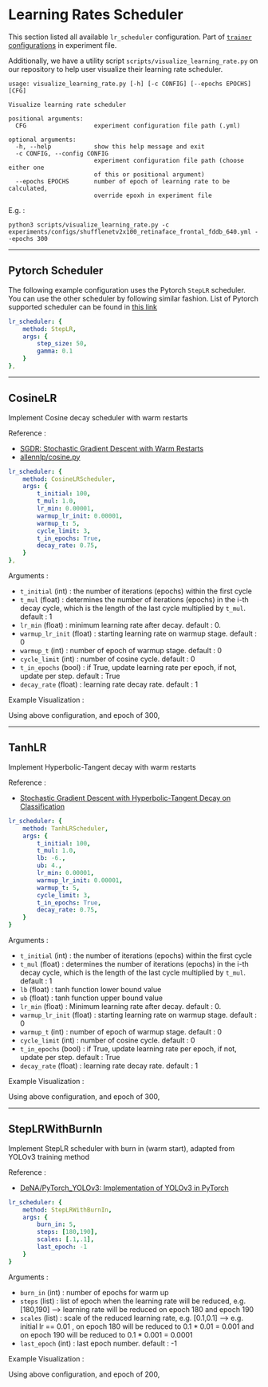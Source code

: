 # Learning Rates Scheduler

This section listed all available `lr_scheduler` configuration. Part of [`trainer` configurations](../user-guides/experiment_file_config.md#trainer) in experiment file. 

Additionally, we have a utility script `scripts/visualize_learning_rate.py` on our repository to help user visualize their learning rate scheduler. 

```console
usage: visualize_learning_rate.py [-h] [-c CONFIG] [--epochs EPOCHS] [CFG]

Visualize learning rate scheduler

positional arguments:
  CFG                   experiment configuration file path (.yml)

optional arguments:
  -h, --help            show this help message and exit
  -c CONFIG, --config CONFIG
                        experiment configuration file path (choose either one
                        of this or positional argument)
  --epochs EPOCHS       number of epoch of learning rate to be calculated,
                        override epoxh in experiment file
```

E.g. :

```console
python3 scripts/visualize_learning_rate.py -c experiments/configs/shufflenetv2x100_retinaface_frontal_fddb_640.yml --epochs 300
```


---

## Pytorch Scheduler

The following example configuration uses the Pytorch `StepLR` scheduler. You can use the other scheduler by following similar fashion. List of Pytorch supported scheduler can be found in [this link](https://pytorch.org/docs/stable/optim.html#how-to-adjust-learning-rate)

```yaml
lr_scheduler: {
    method: StepLR,
    args: {
        step_size: 50,
        gamma: 0.1
    }
},
```

---

## CosineLR

Implement Cosine decay scheduler with warm restarts

Reference : 

- [SGDR: Stochastic Gradient Descent with Warm Restarts](https://arxiv.org/abs/1608.03983)
- [allennlp/cosine.py](https://github.com/allenai/allennlp/blob/master/allennlp/training/learning_rate_schedulers/cosine.py)

```yaml
lr_scheduler: {
    method: CosineLRScheduler,
    args: {
        t_initial: 100,
        t_mul: 1.0,
        lr_min: 0.00001,
        warmup_lr_init: 0.00001,
        warmup_t: 5,
        cycle_limit: 3,
        t_in_epochs: True,
        decay_rate: 0.75,
    }
},
```

Arguments : 

- `t_initial` (int) : the number of iterations (epochs) within the first cycle
- `t_mul` (float) : determines the number of iterations (epochs) in the i-th decay cycle, which is the length of the last cycle multiplied by `t_mul`. default : 1
- `lr_min` (float) : minimum learning rate after decay. default : 0.
- `warmup_lr_init` (float) : starting learning rate on warmup stage. default : 0
- `warmup_t` (int) : number of epoch of warmup stage. default : 0
- `cycle_limit` (int) : number of cosine cycle. default : 0
- `t_in_epochs` (bool) : if True, update learning rate per epoch, if not, update per step. default : True
- `decay_rate` (float) : learning rate decay rate. default : 1

Example Visualization :

Using above configuration, and epoch of 300,




---

## TanhLR

Implement Hyperbolic-Tangent decay with warm restarts

Reference :

- [Stochastic Gradient Descent with Hyperbolic-Tangent Decay on Classification](https://arxiv.org/abs/1806.01593)

```yaml
lr_scheduler: {
    method: TanhLRScheduler,
    args: {
        t_initial: 100,
        t_mul: 1.0,
        lb: -6.,
        ub: 4.,
        lr_min: 0.00001,
        warmup_lr_init: 0.00001,
        warmup_t: 5,
        cycle_limit: 3,
        t_in_epochs: True,
        decay_rate: 0.75,
    }
}
```

Arguments : 

- `t_initial` (int) : the number of iterations (epochs) within the first cycle
- `t_mul` (float) : determines the number of iterations (epochs) in the i-th decay cycle, which is the length of the last cycle multiplied by `t_mul`. default : 1
- `lb` (float) : tanh function lower bound value
- `ub` (float) : tanh function upper bound value
- `lr_min` (float) : Minimum learning rate after decay. default : 0.
- `warmup_lr_init` (float) : starting learning rate on warmup stage. default : 0
- `warmup_t` (int) : number of epoch of warmup stage. default : 0
- `cycle_limit` (int) : number of cosine cycle. default : 0
- `t_in_epochs` (bool) : if True, update learning rate per epoch, if not, update per step. default : True
- `decay_rate` (float) : learning rate decay rate. default : 1

Example Visualization :

Using above configuration, and epoch of 300,



---

## StepLRWithBurnIn

Implement StepLR scheduler with burn in (warm start), adapted from YOLOv3 training method

Reference : 

- [DeNA/PyTorch_YOLOv3: Implementation of YOLOv3 in PyTorch](https://github.com/DeNA/PyTorch_YOLOv3)

```yaml
lr_scheduler: {
    method: StepLRWithBurnIn,
    args: {
        burn_in: 5,
        steps: [180,190],
        scales: [.1,.1],
        last_epoch: -1
    }
}
```

Arguments :

- `burn_in` (int) : number of epochs for warm up
- `steps` (list) : list of epoch when the learning rate will be reduced, e.g. [180,190] --> learning rate will be reduced on epoch 180 and epoch 190
- `scales` (list) : scale of the reduced learning rate, e.g. [0.1,0.1] --> e.g. initial lr == 0.01 , on epoch 180 will be reduced to 0.1 * 0.01 = 0.001 and on epoch 190 will be reduced to 0.1 * 0.001 = 0.0001
- `last_epoch` (int) : last epoch number. default : -1

Example Visualization :

Using above configuration, and epoch of 200,